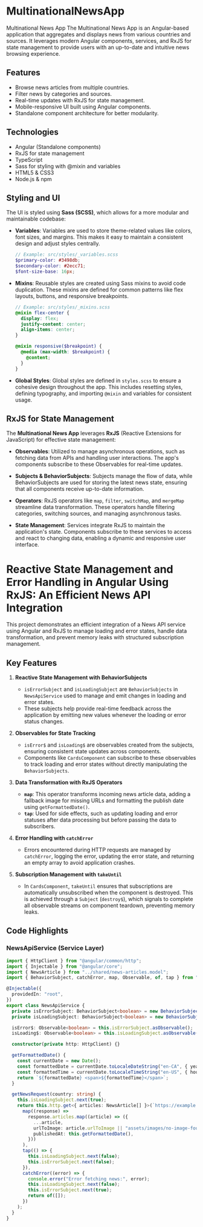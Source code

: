 # MultinationalNewsApp

Multinational News App
The Multinational News App is an Angular-based application that aggregates and displays news from various countries and sources. It leverages modern Angular components, services, and RxJS for state management to provide users with an up-to-date and intuitive news browsing experience.

## Features

- Browse news articles from multiple countries.
- Filter news by categories and sources.
- Real-time updates with RxJS for state management.
- Mobile-responsive UI built using Angular components.
- Standalone component architecture for better modularity.

## Technologies

- Angular (Standalone components)
- RxJS for state management
- TypeScript
- Sass for styling with @mixin and variables
- HTML5 & CSS3
- Node.js & npm

## Styling and UI

The UI is styled using **Sass (SCSS)**, which allows for a more modular and maintainable codebase:

- **Variables**: Variables are used to store theme-related values like colors, font sizes, and margins. This makes it easy to maintain a consistent design and adjust styles centrally.

  ```scss
  // Example: src/styles/_variables.scss
  $primary-color: #3498db;
  $secondary-color: #2ecc71;
  $font-size-base: 16px;
  ```

- **Mixins**: Reusable styles are created using Sass mixins to avoid code duplication. These mixins are defined for common patterns like flex layouts, buttons, and responsive breakpoints.

  ```scss
  // Example: src/styles/_mixins.scss
  @mixin flex-center {
    display: flex;
    justify-content: center;
    align-items: center;
  }

  @mixin responsive($breakpoint) {
    @media (max-width: $breakpoint) {
      @content;
    }
  }
  ```

- **Global Styles**: Global styles are defined in `styles.scss` to ensure a cohesive design throughout the app. This includes resetting styles, defining typography, and importing `@mixin` and variables for consistent usage.

## RxJS for State Management

The **Multinational News App** leverages **RxJS** (Reactive Extensions for JavaScript) for effective state management:

- **Observables**: Utilized to manage asynchronous operations, such as fetching data from APIs and handling user interactions. The app's components subscribe to these Observables for real-time updates.

- **Subjects & BehaviorSubjects**: Subjects manage the flow of data, while BehaviorSubjects are used for storing the latest news state, ensuring that all components receive up-to-date information.

- **Operators**: RxJS operators like `map`, `filter`, `switchMap`, and `mergeMap` streamline data transformation. These operators handle filtering categories, switching sources, and managing asynchronous tasks.

- **State Management**: Services integrate RxJS to maintain the application's state. Components subscribe to these services to access and react to changing data, enabling a dynamic and responsive user interface.

# Reactive State Management and Error Handling in Angular Using RxJS: An Efficient News API Integration

This project demonstrates an efficient integration of a News API service using Angular and RxJS to manage loading and error states, handle data transformation, and prevent memory leaks with structured subscription management.

## Key Features

1. **Reactive State Management with BehaviorSubjects**

   - `isErrorSubject` and `isLoadingSubject` are `BehaviorSubjects` in `NewsApiService` used to manage and emit changes in loading and error states.
   - These subjects help provide real-time feedback across the application by emitting new values whenever the loading or error status changes.

2. **Observables for State Tracking**

   - `isError$` and `isLoading$` are observables created from the subjects, ensuring consistent state updates across components.
   - Components like `CardsComponent` can subscribe to these observables to track loading and error states without directly manipulating the `BehaviorSubjects`.

3. **Data Transformation with RxJS Operators**

   - **`map`**: This operator transforms incoming news article data, adding a fallback image for missing URLs and formatting the publish date using `getFormattedDate()`.
   - **`tap`**: Used for side effects, such as updating loading and error statuses after data processing but before passing the data to subscribers.

4. **Error Handling with `catchError`**

   - Errors encountered during HTTP requests are managed by `catchError`, logging the error, updating the error state, and returning an empty array to avoid application crashes.

5. **Subscription Management with `takeUntil`**
   - In `CardsComponent`, `takeUntil` ensures that subscriptions are automatically unsubscribed when the component is destroyed. This is achieved through a `Subject` (`destroy$`), which signals to complete all observable streams on component teardown, preventing memory leaks.

## Code Highlights

### NewsApiService (Service Layer)

```typescript
import { HttpClient } from "@angular/common/http";
import { Injectable } from "@angular/core";
import { NewsArticle } from "../shared/news-articles.model";
import { BehaviorSubject, catchError, map, Observable, of, tap } from "rxjs";

@Injectable({
  providedIn: "root",
})
export class NewsApiService {
  private isErrorSubject: BehaviorSubject<boolean> = new BehaviorSubject<boolean>(false);
  private isLoadingSubject: BehaviorSubject<boolean> = new BehaviorSubject<boolean>(false);

  isError$: Observable<boolean> = this.isErrorSubject.asObservable();
  isLoading$: Observable<boolean> = this.isLoadingSubject.asObservable();

  constructor(private http: HttpClient) {}

  getFormattedDate() {
    const currentDate = new Date();
    const formattedDate = currentDate.toLocaleDateString("en-CA", { year: "numeric", month: "2-digit", day: "2-digit" });
    const formattedTime = currentDate.toLocaleTimeString("en-US", { hour12: true });
    return `${formattedDate} <span>${formattedTime}</span>`;
  }

  getNewsRequest(country: string) {
    this.isLoadingSubject.next(true);
    return this.http.get<{ articles: NewsArticle[] }>(`https://example.com/news-${country}.json`).pipe(
      map((response) =>
        response.articles.map((article) => ({
          ...article,
          urlToImage: article.urlToImage || "assets/images/no-image-found.png",
          publishedAt: this.getFormattedDate(),
        }))
      ),
      tap(() => {
        this.isLoadingSubject.next(false);
        this.isErrorSubject.next(false);
      }),
      catchError((error) => {
        console.error("Error fetching news:", error);
        this.isLoadingSubject.next(false);
        this.isErrorSubject.next(true);
        return of([]);
      })
    );
  }
}
```
